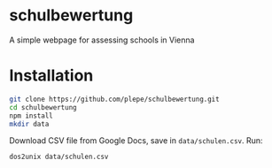 # schulbewertung
A simple webpage for assessing schools in Vienna

# Installation
```sh
git clone https://github.com/plepe/schulbewertung.git
cd schulbewertung
npm install
mkdir data
```

Download CSV file from Google Docs, save in `data/schulen.csv`. Run:
```sh
dos2unix data/schulen.csv
```
